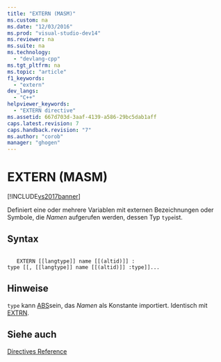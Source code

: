 ```yaml
---
title: "EXTERN (MASM)"
ms.custom: na
ms.date: "12/03/2016"
ms.prod: "visual-studio-dev14"
ms.reviewer: na
ms.suite: na
ms.technology: 
  - "devlang-cpp"
ms.tgt_pltfrm: na
ms.topic: "article"
f1_keywords: 
  - "extern"
dev_langs: 
  - "C++"
helpviewer_keywords: 
  - "EXTERN directive"
ms.assetid: 667d703d-3aaf-4139-a586-29bc5dab1aff
caps.latest.revision: 7
caps.handback.revision: "7"
ms.author: "corob"
manager: "ghogen"
---
```

# EXTERN (MASM)
[!INCLUDE[vs2017banner](../../assembler/inline/includes/vs2017banner.md)]

Definiert eine oder mehrere Variablen mit externen Bezeichnungen oder Symbole, die *Namen* aufgerufen werden, dessen Typ `type`ist.  
  
## Syntax  
  
```  
  
   EXTERN [[langtype]] name [[(altid)]] :  
type [[, [[langtype]] name [[(altid)]] :type]]...  
```  
  
## Hinweise  
 `type` kann [ABS](../../assembler/masm/operator-abs.md)sein, das *Namen* als Konstante importiert.  Identisch mit [EXTRN](../../assembler/masm/extrn.md).  
  
## Siehe auch  
 [Directives Reference](../../assembler/masm/directives-reference.md)